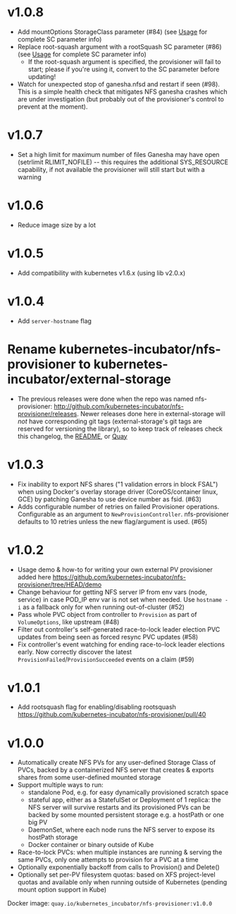 # v1.0.8
- Add mountOptions StorageClass parameter (#84) (see [Usage](./docs/usage.md) for complete SC parameter info)
- Replace root-squash argument with a rootSquash SC parameter (#86) (see [Usage](./docs/usage.md) for complete SC parameter info)
	- If the root-squash argument is specified, the provisioner will fail to start; please if you're using it, convert to the SC parameter before updating!
- Watch for unexpected stop of ganesha.nfsd and restart if seen (#98). This is a simple health check that mitigates NFS ganesha crashes which are under investigation (but probably out of the provisioner's control to prevent at the moment).

# v1.0.7
- Set a high limit for maximum number of files Ganesha may have open (setrlimit RLIMIT_NOFILE) -- this requires the additional SYS_RESOURCE capability, if not available the provisioner will still start but with a warning

# v1.0.6
- Reduce image size by a lot

# v1.0.5
- Add compatibility with kubernetes v1.6.x (using lib v2.0.x)

# v1.0.4
- Add `server-hostname` flag

# Rename kubernetes-incubator/nfs-provisioner to kubernetes-incubator/external-storage
- The previous releases were done when the repo was named nfs-provisioner: http://github.com/kubernetes-incubator/nfs-provisioner/releases. Newer releases done here in external-storage will *not* have corresponding git tags (external-storage's git tags are reserved for versioning the library), so to keep track of releases check this changelog, the [README](README.md), or [Quay](https://quay.io/repository/kubernetes_incubator/nfs-provisioner)

# v1.0.3
- Fix inability to export NFS shares ("1 validation errors in block FSAL") when using Docker's overlay storage driver (CoreOS/container linux, GCE) by patching Ganesha to use device number as fsid. (#63)
- Adds configurable number of retries on failed Provisioner operations. Configurable as an argument to `NewProvisionController`. nfs-provisioner defaults to 10 retries unless the new flag/argument is used. (#65)

# v1.0.2
- Usage demo & how-to for writing your own external PV provisioner added here https://github.com/kubernetes-incubator/nfs-provisioner/tree/HEAD/demo
- Change behaviour for getting NFS server IP from env vars (node, service) in case POD_IP env var is not set when needed. Use `hostname -i` as a fallback only for when running out-of-cluster (#52)
- Pass whole PVC object from controller to `Provision` as part of `VolumeOptions`, like upstream (#48)
- Filter out controller's self-generated race-to-lock leader election PVC updates from being seen as forced resync PVC updates (#58) 
- Fix controller's event watching for ending race-to-lock leader elections early. Now correctly discover the latest `ProvisionFailed`/`ProvisionSucceeded` events on a claim (#59)

# v1.0.1
- Add rootsquash flag for enabling/disabling rootsquash https://github.com/kubernetes-incubator/nfs-provisioner/pull/40

# v1.0.0
- Automatically create NFS PVs for any user-defined Storage Class of PVCs, backed by a containerized NFS server that creates & exports shares from some user-defined mounted storage
- Support multiple ways to run:
  - standalone Pod, e.g. for easy dynamically provisioned scratch space
  - stateful app, either as a StatefulSet or Deployment of 1 replica: the NFS server will survive restarts and its provisioned PVs can be backed by some mounted persistent storage e.g. a hostPath or one big PV
  - DaemonSet, where each node runs the NFS server to expose its hostPath storage
  - Docker container or binary outside of Kube
- Race-to-lock PVCs: when multiple instances are running & serving the same PVCs, only one attempts to provision for a PVC at a time
- Optionally exponentially backoff from calls to Provision() and Delete()
- Optionally set per-PV filesystem quotas: based on XFS project-level quotas and available only when running outside of Kubernetes (pending mount option support in Kube)

Docker image:
`quay.io/kubernetes_incubator/nfs-provisioner:v1.0.0`
